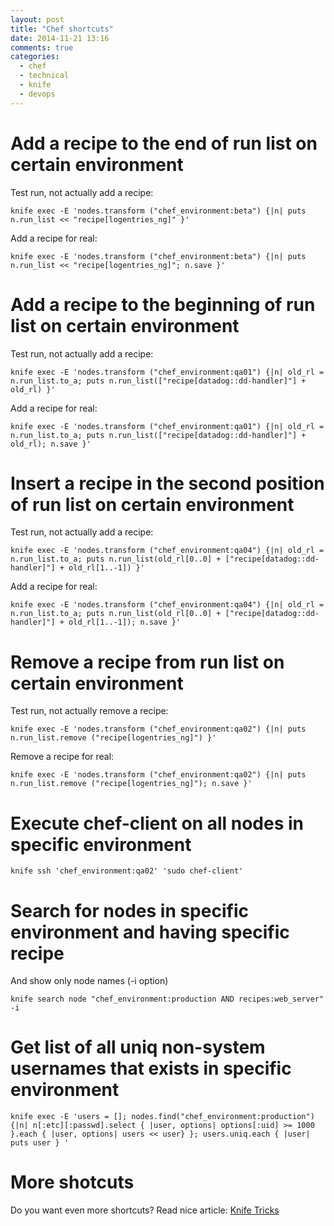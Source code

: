 ```yaml
---
layout: post
title: "Chef shortcuts"
date: 2014-11-21 13:16
comments: true
categories: 
  - chef
  - technical
  - knife
  - devops
---
```


# Add a recipe to the end of run list on certain environment

Test run, not actually add a recipe:

```
knife exec -E 'nodes.transform ("chef_environment:beta") {|n| puts n.run_list << "recipe[logentries_ng]" }'
```

Add a recipe for real:

```
knife exec -E 'nodes.transform ("chef_environment:beta") {|n| puts n.run_list << "recipe[logentries_ng]"; n.save }'
```

<!-- more -->

# Add a recipe to the beginning of run list on certain environment

Test run, not actually add a recipe:

```
knife exec -E 'nodes.transform ("chef_environment:qa01") {|n| old_rl = n.run_list.to_a; puts n.run_list(["recipe[datadog::dd-handler]"] + old_rl) }'
```

Add a recipe for real:

```
knife exec -E 'nodes.transform ("chef_environment:qa01") {|n| old_rl = n.run_list.to_a; puts n.run_list(["recipe[datadog::dd-handler]"] + old_rl); n.save }'
```

# Insert a recipe in the second position of run list on certain environment

Test run, not actually add a recipe:

```
knife exec -E 'nodes.transform ("chef_environment:qa04") {|n| old_rl = n.run_list.to_a; puts n.run_list(old_rl[0..0] + ["recipe[datadog::dd-handler]"] + old_rl[1..-1]) }'
```

Add a recipe for real:

```
knife exec -E 'nodes.transform ("chef_environment:qa04") {|n| old_rl = n.run_list.to_a; puts n.run_list(old_rl[0..0] + ["recipe[datadog::dd-handler]"] + old_rl[1..-1]); n.save }'
```

# Remove a recipe from run list on certain environment

Test run, not actually remove a recipe:

```
knife exec -E 'nodes.transform ("chef_environment:qa02") {|n| puts n.run_list.remove ("recipe[logentries_ng]") }'
```

Remove a recipe for real:

```
knife exec -E 'nodes.transform ("chef_environment:qa02") {|n| puts n.run_list.remove ("recipe[logentries_ng]"); n.save }'
```

# Execute chef-client on all nodes in specific environment

```
knife ssh 'chef_environment:qa02' 'sudo chef-client'
```

# Search for nodes in specific environment and having specific recipe
And show only node names (-i option)


```
knife search node "chef_environment:production AND recipes:web_server" -i
```

# Get list of all uniq non-system usernames that exists in specific environment

```
knife exec -E 'users = []; nodes.find("chef_environment:production") {|n| n[:etc][:passwd].select { |user, options| options[:uid] >= 1000 }.each { |user, options| users << user} }; users.uniq.each { |user| puts user } '
```

# More shotcuts

Do you want even more shortcuts? Read nice article: [Knife Tricks](http://dougireton.com/blog/2013/02/03/knife-tricks/)